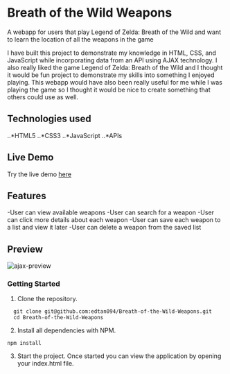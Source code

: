 # Breath of the Wild Weapons

A webapp for users that play Legend of Zelda: Breath of the Wild and want to learn the location of all the weapons in the game

I have built this project to demonstrate my knowledge in HTML, CSS, and JavaScript while incorporating data from an API using AJAX technology.  I also really liked the game Legend of Zelda: Breath of the Wild and I thought it would be fun project to demonstrate my skills into something I enjoyed playing.  This webapp would have also been really useful for me while I was playing the game so I thought it would be nice to create something that others could use as well.  

## Technologies used
..*HTML5
..*CSS3
..*JavaScript
..*APIs

## Live Demo
Try the live demo [here](https://edtan094.github.io/Breath-of-the-Wild-Weapons/)

## Features
-User can view available weapons
-User can search for a weapon
-User can click more details about each weapon
-User can save each weapon to a list and view it later
-User can delete a weapon from the saved list

## Preview
![ajax-preview](https://user-images.githubusercontent.com/90667339/156678355-424e045d-4c96-4335-8c48-f8b82bc6c167.gif)

### Getting Started
1. Clone the repository.
  ```shell
    git clone git@github.com:edtan094/Breath-of-the-Wild-Weapons.git
    cd Breath-of-the-Wild-Weapons
  ```
2. Install all dependencies with NPM. 
  ```shell
  npm install
  ```
3. Start the project. Once started you can view the application by opening your index.html file.  
